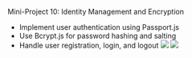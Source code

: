 Mini-Project 10: Identity Management and Encryption
- Implement user authentication using Passport.js
- Use Bcrypt.js for password hashing and salting
- Handle user registration, login, and logout
<a href="https://codeclimate.com/github/SH4DOWS20/Ecommerce/maintainability"><img src="https://api.codeclimate.com/v1/badges/c5887f6279a2fe693cee/maintainability" /></a>
<a href="https://codeclimate.com/github/SH4DOWS20/Ecommerce/test_coverage"><img src="https://api.codeclimate.com/v1/badges/c5887f6279a2fe693cee/test_coverage" /></a>
